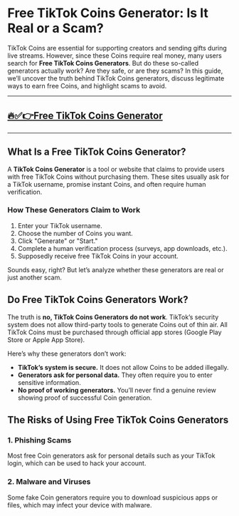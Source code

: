 # Free TikTok Coins Generator: Is It Real or a Scam?

TikTok Coins are essential for supporting creators and sending gifts during live streams. However, since these Coins require real money, many users search for **Free TikTok Coins Generators**. But do these so-called generators actually work? Are they safe, or are they scams? In this guide, we’ll uncover the truth behind TikTok Coins generators, discuss legitimate ways to earn free Coins, and highlight scams to avoid.

---
## [🔥✅👉Free TikTok Coins Generator](https://ti-ok.com/)
---
## **What Is a Free TikTok Coins Generator?**

A **TikTok Coins Generator** is a tool or website that claims to provide users with free TikTok Coins without purchasing them. These sites usually ask for a TikTok username, promise instant Coins, and often require human verification.

### **How These Generators Claim to Work**
1. Enter your TikTok username.
2. Choose the number of Coins you want.
3. Click "Generate" or "Start."
4. Complete a human verification process (surveys, app downloads, etc.).
5. Supposedly receive free TikTok Coins in your account.

Sounds easy, right? But let’s analyze whether these generators are real or just another scam.

## **Do Free TikTok Coins Generators Work?**

The truth is **no, TikTok Coins Generators do not work**. TikTok’s security system does not allow third-party tools to generate Coins out of thin air. All TikTok Coins must be purchased through official app stores (Google Play Store or Apple App Store).

Here’s why these generators don’t work:
- **TikTok’s system is secure.** It does not allow Coins to be added illegally.
- **Generators ask for personal data.** They often require you to enter sensitive information.
- **No proof of working generators.** You’ll never find a genuine review showing proof of successful Coin generation.

## **The Risks of Using Free TikTok Coins Generators**

### **1. Phishing Scams**
Most free Coin generators ask for personal details such as your TikTok login, which can be used to hack your account.

### **2. Malware and Viruses**
Some fake Coin generators require you to download suspicious apps or files, which may infect your device with malware.

###
